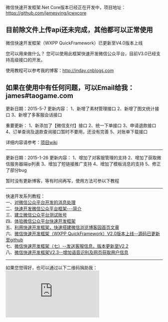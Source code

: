 微信快速开发框架.Net Core版本已经正在开发中，项目地址：https://github.com/jamesying/jcwxcore

目前除文件上传api还未完成，其他都可以正常使用
---------------------------------------------------------------------------
微信快速开发框架（WXPP QuickFramework）已更新至V4.0版本上线

您可以用来做什么？
您可以使用此框架快速开发微信公众平台，目前V3.0已经支持高级接口的开发。

使用教程可以参考我的博客：http://inday.cnblogs.com

如果在使用中有任何问题，可以Email给我：james#taogame.com
---------------------------------------------------------------------------
更新日期：2015-5-7
更新内容：
1、新增了素材管理接口
2、新增了图文统计接口
3、新增了多客服会话接口

重要更新：
1、新添加了【微信支付】接口
2、统一下单接口
3、申请退款接口
4、订单查询及退款查询接口暂时不要用，还没有完善
5、对账单下载接口

详细内容请参考：[项目wiki](https://github.com/JamesYing/JCWX/wiki/V4.1%E7%89%88%E6%9C%AC%E5%8F%91%E5%B8%83%EF%BC%8C%E6%B7%BB%E5%8A%A0%E4%BA%86%E9%83%A8%E5%88%86%E5%BE%AE%E4%BF%A1%E6%94%AF%E4%BB%98%E5%8A%9F%E8%83%BD)

---------------------------------------------------------------------------
更新日期：2015-1-26
更新内容：
1、增加了对客服管理的支持
2、增加了获取微信服务器端ip列表
3、增加了短链接推广支持
4、增加了模板消息的支持
5、修正了部分bug

暂时没有更新博客，等有时间再写，使用方法可参以下教程

---------------------------------------------------------------------------

快速开发系列教程：<br />
一、[对微信公众平台开发的消息处理](http://www.cnblogs.com/inday/p/weixin-dev-msg-Question.html)<br />
二、[快速开发微信公众平台框架---简介](http://www.cnblogs.com/inday/p/weixin-public-platform.html)<br />
三、[建立微信公众平台测试账号](http://www.cnblogs.com/inday/p/weixin-public-platform-test-account.html)<br />
四、[体验微信公众平台快速开发框架](http://www.cnblogs.com/inday/p/wx-publicform-quick-framework-webdemo.html)<br />
五、[利用快速开发框架，快速搭建微信浏览博客园首页文章](http://www.cnblogs.com/inday/p/weixin-publicf-platform-cnblogs.html)<br />
六、[微信快速开发框架（WXPP QuickFramework）V2.0版本上线--源码已更新至github](http://www.cnblogs.com/inday/p/wxpp-quick-framework-v-2.html)<br />
七、[微信快速开发框架（七）--发送客服信息，版本更新至V2.2](http://www.cnblogs.com/inday/p/weixin-public-platform-quick-framework-v-2-2.html)<br />
八、[微信快速开发框架V2.3--增加语音识别及网页获取用户信息](http://www.cnblogs.com/inday/p/wechat-public-platform-v2-3.html)

----------------------------------------------------------------------------
如果您觉得好，也可以通过以下二维码捐助我：
![image](https://mobilecodec.alipay.com/show.htm?code=apkk7iarj6b5z7ik7f&picSize=L)
